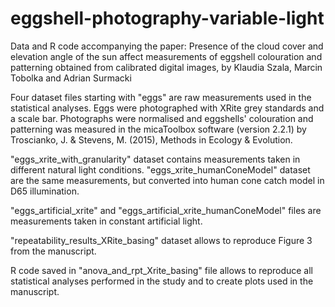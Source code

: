 # eggshell-photography-variable-light
Data and R code accompanying the paper: Presence of the cloud cover and elevation angle of the sun affect measurements of eggshell colouration and patterning obtained from calibrated digital images, by Klaudia Szala, Marcin Tobolka and Adrian Surmacki

Four dataset files starting with "eggs" are raw measurements used in the statistical analyses. Eggs were photographed with XRite grey standards and a scale bar. Photographs were normalised and eggshells' colouration and patterning was measured in the micaToolbox software (version 2.2.1) by Troscianko, J. & Stevens, M. (2015), Methods in Ecology & Evolution.

"eggs_xrite_with_granularity" dataset contains measurements taken in different natural light conditions.
"eggs_xrite_humanConeModel" dataset are the same measurements, but converted into human cone catch model in D65 illumination.

"eggs_artificial_xrite" and "eggs_artificial_xrite_humanConeModel" files are measurements taken in constant artificial light.

"repeatability_results_XRite_basing" dataset allows to reproduce Figure 3 from the manuscript.

R code saved in "anova_and_rpt_Xrite_basing" file allows to reproduce all statistical analyses performed in the study and to create plots used in the manuscript.
